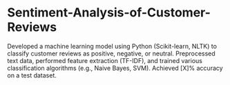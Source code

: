 # Sentiment-Analysis-of-Customer-Reviews
Developed a machine learning model using Python (Scikit-learn, NLTK) to classify customer reviews as positive, negative, or neutral.  Preprocessed text data, performed feature extraction (TF-IDF), and trained various classification algorithms (e.g., Naive Bayes, SVM).  Achieved [X]% accuracy on a test dataset.
